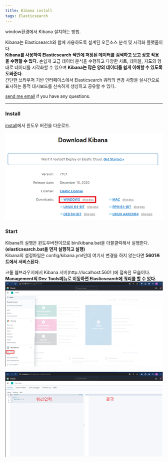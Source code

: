 ```yaml
---
title: Kibana install
tags: Elasticsearch
---
```


window환경에서 Kibana 설치하는 방법.  

Kibana는 Elasticsearch와 함께 사용하도록 설계된 오픈소스 분석 및 시각화 플랫폼이다.  
**Kibana를 사용하여 Elasticsearch 색인에 저장된 데이터를 검색하고 보고 상호 작용을 수행할 수 있다.** 손쉽게 고급 데이터 분석을 수행하고 다양한 차트, 테이블, 지도의 형태로 데이터를 시각화할 수 있으며 **Kibana는 많은 양의 데이터를 쉽게 이해할 수 있도록 도와준다.**  
간단한 브라우저 기반 인터페이스에서 Elasticsearch 쿼리의 변경 사항을 실시간으로 표시하는 동적 대시보드를 신속하게 생성하고 공유할 수 있다.  

[send me email](mailto:jewel7492@gmail.com) if you have any questions.

<!--more-->

---

### Install  

[install](https://www.elastic.co/kr/downloads/kibana)에서 윈도우 버전을 다운로드.  

![그림1](/assets/Elasticsearch/InstallKibana/1.png)  

### Start

Kibana의 실행은 윈도우버전이므로 bin/kibana.bat을 더블클릭해서 실행한다. **(elasticsearch.bat을 먼저 실행하고 실행)**   
Kibana의 설정파일은 config/kibana.yml인데 여기서 변경을 하지 않는다면 **5601포트에서 서비스된다.**  

크롬 웹브라우저에서 Kibana 서버(http://localhost:5601 )에 접속한 모습이다.  
**Management의 Dev Tools메뉴로 이동하면 Elasticsearch에 쿼리를 할 수 있다.**  
![그림2](/assets/Elasticsearch/InstallKibana/2.png)  

![그림3](/assets/Elasticsearch/InstallKibana/3.png)  